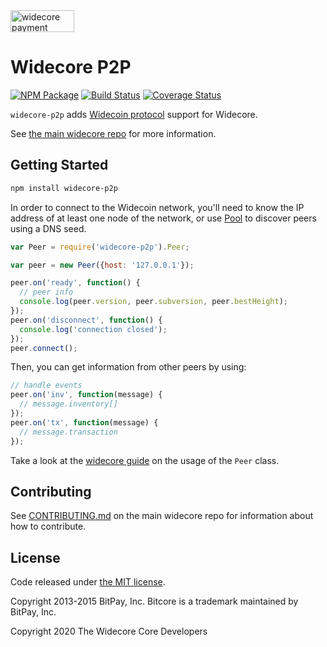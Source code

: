 <img src="http://widecore.io/css/images/widecore-p2p.svg" alt="widecore payment protocol" height="35" width="102">

Widecore P2P
=======

[![NPM Package](https://img.shields.io/npm/v/widecore-p2p.svg?style=flat-square)](https://www.npmjs.org/package/widecore-p2p)
[![Build Status](https://img.shields.io/travis/widecoin-project/widecore-p2p.svg?branch=master&style=flat-square)](https://travis-ci.org/widecoin-project/widecore-p2p)
[![Coverage Status](https://img.shields.io/coveralls/widecoin-project/widecore-p2p.svg?style=flat-square)](https://coveralls.io/r/widecoin-project/widecore-p2p?branch=master)

`widecore-p2p` adds [Widecoin protocol](https://en.bitcoin.it/wiki/Protocol_documentation) support for Widecore.

See [the main widecore repo](https://github.com/widecoin-project/widecore) for more information.

## Getting Started

```sh
npm install widecore-p2p
```
In order to connect to the Widecoin network, you'll need to know the IP address of at least one node of the network, or use [Pool](/docs/pool.md) to discover peers using a DNS seed.

```javascript
var Peer = require('widecore-p2p').Peer;

var peer = new Peer({host: '127.0.0.1'});

peer.on('ready', function() {
  // peer info
  console.log(peer.version, peer.subversion, peer.bestHeight);
});
peer.on('disconnect', function() {
  console.log('connection closed');
});
peer.connect();
```

Then, you can get information from other peers by using:

```javascript
// handle events
peer.on('inv', function(message) {
  // message.inventory[]
});
peer.on('tx', function(message) {
  // message.transaction
});
```

Take a look at the [widecore guide](http://widecore.io/guide/peer.html) on the usage of the `Peer` class.

## Contributing

See [CONTRIBUTING.md](https://github.com/widecoin-project/widecore/blob/master/CONTRIBUTING.md) on the main widecore repo for information about how to contribute.

## License

Code released under [the MIT license](https://github.com/widecoin-project/widecore/blob/master/LICENS).

Copyright 2013-2015 BitPay, Inc. Bitcore is a trademark maintained by BitPay, Inc.

Copyright 2020 The Widecore Core Developers
